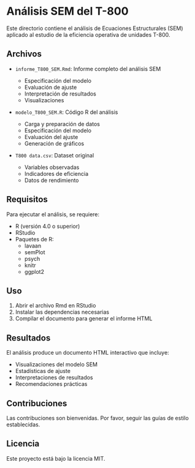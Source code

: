 # Análisis SEM del T-800

Este directorio contiene el análisis de Ecuaciones Estructurales (SEM) aplicado al estudio de la eficiencia operativa de unidades T-800.

## Archivos

- `informe_T800_SEM.Rmd`: Informe completo del análisis SEM
  - Especificación del modelo
  - Evaluación de ajuste
  - Interpretación de resultados
  - Visualizaciones

- `modelo_T800_SEM.R`: Código R del análisis
  - Carga y preparación de datos
  - Especificación del modelo
  - Evaluación del ajuste
  - Generación de gráficos

- `T800 data.csv`: Dataset original
  - Variables observadas
  - Indicadores de eficiencia
  - Datos de rendimiento

## Requisitos

Para ejecutar el análisis, se requiere:

- R (versión 4.0 o superior)
- RStudio
- Paquetes de R:
  - lavaan
  - semPlot
  - psych
  - knitr
  - ggplot2

## Uso

1. Abrir el archivo Rmd en RStudio
2. Instalar las dependencias necesarias
3. Compilar el documento para generar el informe HTML

## Resultados

El análisis produce un documento HTML interactivo que incluye:

- Visualizaciones del modelo SEM
- Estadísticas de ajuste
- Interpretaciones de resultados
- Recomendaciones prácticas

## Contribuciones

Las contribuciones son bienvenidas. Por favor, seguir las guías de estilo establecidas.

## Licencia

Este proyecto está bajo la licencia MIT. 
